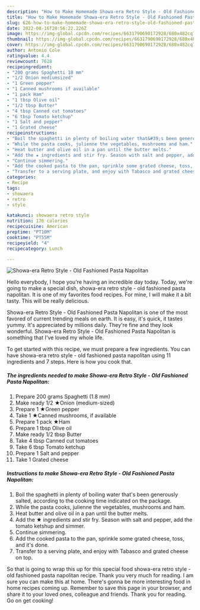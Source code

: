 ```yaml
---
description: "How to Make Homemade Showa-era Retro Style - Old Fashioned Pasta Napolitan"
title: "How to Make Homemade Showa-era Retro Style - Old Fashioned Pasta Napolitan"
slug: 626-how-to-make-homemade-showa-era-retro-style-old-fashioned-pasta-napolitan
date: 2022-08-16T20:56:22.226Z
image: https://img-global.cpcdn.com/recipes/6631790690172928/680x482cq70/showa-era-retro-style-old-fashioned-pasta-napolitan-recipe-main-photo.jpg
thumbnail: https://img-global.cpcdn.com/recipes/6631790690172928/680x482cq70/showa-era-retro-style-old-fashioned-pasta-napolitan-recipe-main-photo.jpg
cover: https://img-global.cpcdn.com/recipes/6631790690172928/680x482cq70/showa-era-retro-style-old-fashioned-pasta-napolitan-recipe-main-photo.jpg
author: Antonio Cole
ratingvalue: 4.4
reviewcount: 7628
recipeingredient:
- "200 grams Spaghetti 18 mm"
- "1/2 Onion mediumsized"
- "1 Green pepper"
- "1 Canned mushrooms if available"
- "1 pack Ham"
- "1 tbsp Olive oil"
- "1/2 tbsp Butter"
- "4 tbsp Canned cut tomatoes"
- "6 tbsp Tomato ketchup"
- "1 Salt and pepper"
- "1 Grated cheese"
recipeinstructions:
- "Boil the spaghetti in plenty of boiling water that&#39;s been generously salted, according to the cooking time indicated on the package."
- "While the pasta cooks, julienne the vegetables, mushrooms and ham."
- "Heat butter and olive oil in a pan until the butter melts."
- "Add the ★ ingredients and stir fry. Season with salt and pepper, add the tomato ketshup and simmer."
- "Continue simmering."
- "Add the cooked pasta to the pan, sprinkle some grated cheese, toss, and it&#39;s done."
- "Transfer to a serving plate, and enjoy with Tabasco and grated cheese on top."
categories:
- Recipe
tags:
- showaera
- retro
- style

katakunci: showaera retro style 
nutrition: 176 calories
recipecuisine: American
preptime: "PT10M"
cooktime: "PT55M"
recipeyield: "4"
recipecategory: Lunch

---
```



![Showa-era Retro Style - Old Fashioned Pasta Napolitan](https://img-global.cpcdn.com/recipes/6631790690172928/680x482cq70/showa-era-retro-style-old-fashioned-pasta-napolitan-recipe-main-photo.jpg)

Hello everybody, I hope you're having an incredible day today. Today, we're going to make a special dish, showa-era retro style - old fashioned pasta napolitan. It is one of my favorites food recipes. For mine, I will make it a bit tasty. This will be really delicious.

Showa-era Retro Style - Old Fashioned Pasta Napolitan is one of the most favored of current trending meals on earth. It is easy, it's quick, it tastes yummy. It's appreciated by millions daily. They're fine and they look wonderful. Showa-era Retro Style - Old Fashioned Pasta Napolitan is something that I've loved my whole life.




To get started with this recipe, we must prepare a few ingredients. You can have showa-era retro style - old fashioned pasta napolitan using 11 ingredients and 7 steps. Here is how you cook that.

<!--inarticleads1-->

##### The ingredients needed to make Showa-era Retro Style - Old Fashioned Pasta Napolitan:

1. Prepare 200 grams Spaghetti (1.8 mm)
1. Make ready 1/2 ★Onion (medium-sized)
1. Prepare 1 ★Green pepper
1. Take 1 ★Canned mushrooms, if available
1. Prepare 1 pack ★Ham
1. Prepare 1 tbsp Olive oil
1. Make ready 1/2 tbsp Butter
1. Take 4 tbsp Canned cut tomatoes
1. Take 6 tbsp Tomato ketchup
1. Prepare 1 Salt and pepper
1. Take 1 Grated cheese




<!--inarticleads2-->

##### Instructions to make Showa-era Retro Style - Old Fashioned Pasta Napolitan:

1. Boil the spaghetti in plenty of boiling water that&#39;s been generously salted, according to the cooking time indicated on the package.
1. While the pasta cooks, julienne the vegetables, mushrooms and ham.
1. Heat butter and olive oil in a pan until the butter melts.
1. Add the ★ ingredients and stir fry. Season with salt and pepper, add the tomato ketshup and simmer.
1. Continue simmering.
1. Add the cooked pasta to the pan, sprinkle some grated cheese, toss, and it&#39;s done.
1. Transfer to a serving plate, and enjoy with Tabasco and grated cheese on top.




So that is going to wrap this up for this special food showa-era retro style - old fashioned pasta napolitan recipe. Thank you very much for reading. I am sure you can make this at home. There's gonna be more interesting food in home recipes coming up. Remember to save this page in your browser, and share it to your loved ones, colleague and friends. Thank you for reading. Go on get cooking!
